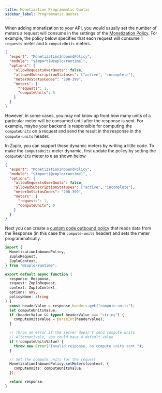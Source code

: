 ```yaml
---
title: Monetization Programmatic Quotas
sidebar_label: Programmatic Quotas
---
```


When adding monetization to your API, you would usually set the number of meters
a request will consume in the settings of the
[Monetization Policy](https://zuplo.com/docs/policies/monetization-inbound). For
example, the policy below specifies that each request will consume 1 `requests`
meter and 5 `computeUnits` meters.

```json
{
  "export": "MonetizationInboundPolicy",
  "module": "$import(@zuplo/runtime)",
  "options": {
    "allowRequestsOverQuota": false,
    "allowedSubscriptionStatuses": ["active", "incomplete"],
    "meterOnStatusCodes": "200-399",
    "meters": {
      "requests": 1,
      "computeUnits": 5
    }
  }
}
```

However, in some cases, you may not know up front how many units of a particular
meter will be consumed until after the response is sent. For example, maybe your
backend is responsible for computing the `computeUnits` on a request and send
the result in the response in the `compute-units` header.

In Zuplo, you can support these dynamic meters by writing a little code. To make
the `computeUnits` meter dynamic, first update the policy by setting the
`computeUnits` meter to `0` as shown below.

```json
{
  "export": "MonetizationInboundPolicy",
  "module": "$import(@zuplo/runtime)",
  "options": {
    "allowRequestsOverQuota": false,
    "allowedSubscriptionStatuses": ["active", "incomplete"],
    "meterOnStatusCodes": "200-399",
    "meters": {
      "requests": 1,
      "computeUnits": 0
    }
  }
}
```

Next you can create a
[custom code outbound policy](/docs/policies/custom-code-outbound) that reads
data from the Response (in this case the `compute-units` header) and sets the
meter programmatically.

```ts title="/modules/set-compute-units-outbound.ts"
import {
  MonetizationInboundPolicy,
  ZuploRequest,
  ZuploContext,
} from "@zuplo/runtime";

export default async function (
  response: Response,
  request: ZuploRequest,
  context: ZuploContext,
  options: any,
  policyName: string
) {
  const headerValue = response.headers.get("compute-units");
  let computeUnitsValue;
  if (headerValue && typeof headerValue === "string") {
    computeUnitsValue = parseInt(headerValue);
  }

  // Throw an error if the server doesn't send compute units
  // Alternatively, you could have a default value
  if (!computeUnitsValue) {
    throw new Error("Invalid response, no compute units sent.");
  }

  // Set the compute units for the request
  MonetizationInboundPolicy.setMeters(context, {
    computeUnits: computeUnitsValue,
  });

  return response;
}
```
